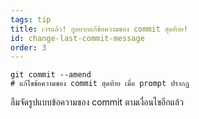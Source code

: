 ```yaml
---
tags: tip
title: เวรแล้ว! กูอยากแก้ข้อความของ commit สุดท้าย!
id: change-last-commit-message
order: 3
---
```

```git
git commit --amend
# แก้ไขข้อความของ commit สุดท้าย เมื่อ prompt ปรากฏ
```

ลืมจัดรูปแบบข้อความของ commit ตามเงื่อนไขอีกแล้ว
